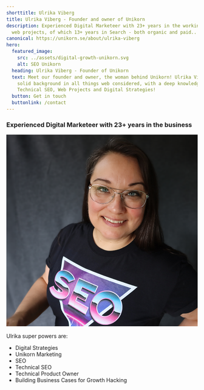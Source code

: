 ```yaml
---
shorttitle: Ulrika Viberg
title: Ulrika Viberg - Founder and owner of Unikorn
description: Experienced Digital Marketeer with 23+ years in the working with
  web projects, of which 13+ years in Search - both organic and paid..
canonical: https://unikorn.se/about/ulrika-viberg
hero:
  featured_image:
    src: ../assets/digital-growth-unikorn.svg
    alt: SEO Unikorn
  heading: Ulrika Viberg - Founder of Unikorn
  text: Meet our founder and owner, the woman behind Unikorn! Ulrika Viberg has a
    solid background in all things web considered, with a deep knowledge in
    Technical SEO, Web Projects and Digital Strategies!
  button: Get in touch
  buttonlink: /contact
---
```

### Experienced Digital Marketeer with 23+ years in the business

![Ulrika Viberg](../assets/ulrikaviberg.png "Ulrika Viberg")

Ulrika super powers are: 

* Digital Strategies
* Unikorn Marketing
* SEO
* Technical SEO
* Technical Product Owner
* Building Business Cases for Growth Hacking